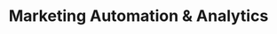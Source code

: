 ---
title: "Marketing Automation & Analytics"
description: "Email platform optimization; marketing workflow automation; conversion tracking; A/B testing frameworks; analytics implementation."
icon: "📈"
order: 5
---